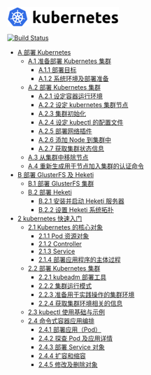 [1]: deploy/README.md
[2]: deploy/A.1.ready-to-deploy-kubernetes-cluster.md
[3]: deploy/A.1.1.deploy-target.md
[4]: deploy/A.1.2.os-environment&deploy-preparation.md
[5]: deploy/A.2.deploy-kubernetes-cluster.md
[6]: deploy/A.2.1.setup-docker-runtime-environment.md
[7]: deploy/A.2.2.setup-kubernetes-cluster-node.md
[8]: deploy/A.2.3.cluster-initialization.md
[9]: deploy/A.2.4.setup-kubectl-configuration.md
[10]: deploy/A.2.5.deploy-network-plugin.md
[11]: deploy/A.2.6.add-node-to-the-cluster.md
[12]: deploy/A.2.7.get-cluster-status-information.md
[13]: deploy/A.3.remove-a-node-from-the-cluster.md
[14]: deploy/A.4.Regenerate-the-authentication-command-for-the-node-to-join-the-cluster.md
[15]: deploy/B-chapter-deploy-GlusterFS-and-Heketi.md
[16]: deploy/B.1.deploy-GlusterFS-cluster.md
[17]: deploy/B.2.deploy-Heketi.md
[18]: deploy/B.2.1.install-and-start-Heketi-server.md
[19]: deploy/B.2.2.setup-Heketi-system-topology.md
[20]: chapter_2/2.kubernetes_quick_start.md
[21]: chapter_2/2.1.core_object_of_kubernetes.md
[22]: chapter_2/2.1.1.pod-resource-object.md
[23]: chapter_2/2.1.2.controller.md
[24]: chapter_2/2.1.3.service.md
[25]: chapter_2/2.1.4.deploy_the_main_process_of_the_application.md
[26]: chapter_2/2.2.deploy_kubernetes_cluster.md
[27]: chapter_2/2.2.1.kubeadm_deploy_tool.md
[28]: chapter_2/2.2.2.cluster_cluster_operation_mode.md
[29]: chapter_2/2.2.3.prepare_a_clustered_environment_for_hands-on_operations.md
[30]: chapter_2/2.2.4.get_information_about_the_cluster_environment.md
[31]: chapter_2/2.3.kubectl_use_the_basics_and_examples.md
[32]: chapter_2/2.4.imperative_container_application_orchestration.md
[33]: chapter_2/2.4.1.deploy_applications.md
[34]: chapter_2/2.4.2.Probe_pods_and_application_details.md
[35]: chapter_2/2.4.3.deploy_service_object.md
[36]: chapter_2/2.4.4.expansion_and_reduction.md
[37]: chapter_2/2.4.5.modify_and_delete_objects.md

![Kubernetes](/images/kubernetes-logo.png)

[![Build Status](https://travis-ci.com/renkeju/k8s-docs.svg?branch=master)](https://travis-ci.com/renkeju/k8s-docs)

* [A 部署 Kubernetes][1]
    * [A.1 准备部署 Kubernetes 集群][2]
        * [A.1.1 部署目标][3]
        * [A.1.2 系统环境及部署准备][4]
    * [A.2 部署 Kubernetes 集群][5]
        * [A.2.1 设定容器运行环境][6]
        * [A.2.2 设定 kubernetes 集群节点][7]
        * [A.2.3 集群初始化][8]
        * [A.2.4 设定 kubectl 的配置文件][9]
        * [A.2.5 部署网络插件][10]
        * [A.2.6 添加 Node 到集群中][11]
        * [A.2.7 获取集群状态信息][12]
    * [A.3 从集群中移除节点][13]
    * [A.4 重新生成用于节点加入集群的认证命令][14]
* [B 部署 GlusterFS 及 Heketi][15]
    * [B.1 部署 GlusterFS 集群][16]
    * [B.2 部署 Heketi][17]
        * [B.2.1 安装并启动 Heketi 服务器][18]
        * [B.2.2 设置 Heketi 系统拓扑][19]
* [2 kubernetes 快速入门][20]
    * [2.1 Kubernetes 的核心对象][21]
        * [2.1.1 Pod 资源对象][22]
        * [2.1.2 Controller][23]
        * [2.1.3 Service][24]
        * [2.1.4 部署应用程序的主体过程][25]
    * [2.2 部署 Kubernetes 集群][26]
        * [2.2.1 kubeadm 部署工具][27]
        * [2.2.2 集群运行模式][28]
        * [2.2.3 准备用于实践操作的集群环境][29]
        * [2.2.4 获取集群环境相关的信息][30]
    * [2.3 kubectl 使用基础与示例][31]
    * [2.4 命令式容器应用编排][32]
        * [2.4.1 部署应用（Pod）][33]
        * [2.4.2 探查 Pod 及应用详情][34]
        * [2.4.3 部署 Service 对象][35]
        * [2.4.4 扩容和缩容][36]
        * [2.4.5 修改及删除对象][37]